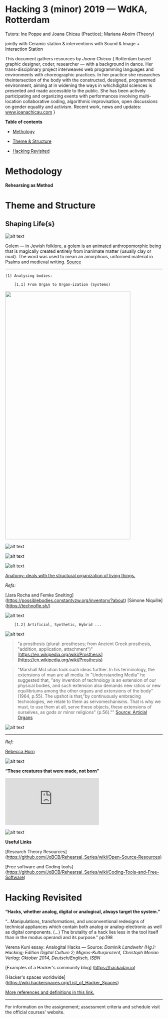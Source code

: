 # Hacking 3 (minor) 2019 — WdKA, Rotterdam
Tutors: Ine Poppe and Joana Chicau (Practice); Mariana Aboim (Theory)
<!-- comment -->
jointly with Ceramic station & interventions with Sound & Image +  Interaction Station

This document gathers resources by _Joana Chicau_ { Rotterdam based graphic designer, coder, researcher — with a background in dance. Her trans-disciplinary project interweaves web programming languages and environments with choreographic practices. In her practice she researches theintersection of the body with the constructed, designed, programmed environment, aiming at in widening the ways in whichdigital sciences is presented and made accessible to the public. She has been actively participating and organizing events with performances involving multi-location collaborative coding, algorithmic improvisation, open discussions on gender equality and activism. Recent work, news and updates: www.joanachicau.com }

**Table of contents**

* [Methology](#Methodology)

* [Theme & Structure](#Theme-and-Structure)

* [Hacking Revisited](#Hacking%20Revisited)


# Methodology


**Rehearsing as Method**

# Theme and Structure

## Shaping Life{s} 


![alt text](https://upload.wikimedia.org/wikipedia/commons/9/9f/Prague-golem-reproduction.jpg "Golem")

Golem — in Jewish folklore, a golem is an animated anthropomorphic being that is magically created entirely from inanimate matter (usually clay or mud). The word was used to mean an amorphous, unformed material in Psalms and medieval writing. [Source](https://en.wikipedia.org/wiki/Golem)

---

	[1] Analysing bodies:

		[1.1] From Organ to Organ-ization (Systems)

 <img src="https://cloud.githubusercontent.com/assets/yourgif.gif" width="400" height="790">
 
![alt text](https://upload.wikimedia.org/wikipedia/commons/5/55/Foetal_positions_in_uterus%2C_pregnant_female_Wellcome_L0000845.jpg) 

![alt text](https://upload.wikimedia.org/wikipedia/commons/0/04/Items_from_the_primitive_medicine_section_Wellcome_L0029857.jpg)

![alt text](https://upload.wikimedia.org/wikipedia/commons/f/fb/Vesalius-copy.jpg)

    
[Anatomy: deals with the structural organization of living things.](https://en.wikipedia.org/wiki/Anatomy)


_Refs:_

[Jara Rocha and Femke Snelting] (https://possiblebodies.constantvzw.org/inventory/?about)
[Simone Niquille] (https://technofle.sh/)


![alt text](https://www.dansedanse.ca/sites/default/files/cmc-body_3-_0.jpg)


		[1.2] Artificial, Synthetic, Hybrid ...

![alt text](https://upload.wikimedia.org/wikipedia/commons/8/81/Eiserne_Hand_Glasnegativ_6_cropped.jpg)

> "a prosthesis (plural: prostheses; from Ancient Greek prosthesis, "addition, application, attachment")"
[https://en.wikipedia.org/wiki/Prosthesis](https://en.wikipedia.org/wiki/Prosthesis)

> "Marshall McLuhan took such ideas further. In his terminology, the extensions of man are all media. In "Understanding Media" he suggested that, "any invention of technology is an extension of our physical bodies, and such extension also demands new ratios or new equilibriums among the other organs and extensions of the body" (1964, p.55).
The upshot is that,"by continuously embracing technologies, we relate to them as servomechanisms. That is why we must, to use them at all, serve these objects, these extensions of ourselves, as gods or minor religions" (p.56)."" [Source: Articial Organs](http://www.nous.org.uk/art.org.html)

![alt text](https://www.dansedanse.ca/sites/default/files/cmc-body_3-_0.jpg)

---

_Ref:_

[Rebecca Horn](https://www.youtube.com/watch?v=6uEkq3IBIf0)

![alt text](https://github.com/JoBCB/HackingP3_2019/blob/master/Orozco.jpg "Orozco")

**“These creatures that were made, not born”**

![alt text](https://github.com/JoBCB/HackingP3_2019/blob/master/Gods_and_Robots_Myths_and_Machines.md "Read text")

![alt text](https://github.com/JoBCB/HackingP3_2019/blob/master/Gesture_Program.png "Gesture and Program")





**Useful Links**

[Research Theory Resources] (https://github.com/JoBCB/Rehearsal_Series/wiki/Open-Source-Resources)

[Free software and Coding tools] (https://github.com/JoBCB/Rehearsal_Series/wiki/Coding-Tools-and-Free-Software)


# Hacking Revisited

**“Hacks, whether analog, digital or analogical, always target the system.”** 


“…Manipulations, transformations, and unconventional redesigns of technical appliances which contain both analog or analog-electronic as well as digital components. (...) The brutality of a hack lies less in the tool itself than in the modus operandi and its purpose.” pp.198

Verena Kuni essay: Analogital Hacks — Source: _Dominik Landwehr (Hg.): Hacking; Edition Digital Culture 2; Migros-Kulturprozent, Christoph Merian Verlag; Oktober 2014, Deutsch/Englisch, ISBN_


[Examples of a Hacker's community blog] (https://hackaday.io)

[Hacker's spaces worldwide] (https://wiki.hackerspaces.org/List_of_Hacker_Spaces)


[More references and definitions in this link.](https://github.com/JoBCB/HackingP3_2019/blob/master/Hacking_Glossaries_Meanings.md)

---

For information on the assignement; assessment criteria and schedule visit the official courses' website.
